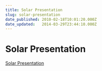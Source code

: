 ```yaml
---
title: Solar Presentation
slug: solar-presentation
date_published: 2010-02-18T10:01:20.000Z
date_updated:   2014-03-29T23:44:10.000Z
---
```


# Solar Presentation

[Solar Presentation](http://docs.google.com/present/edit?id=0Acobd4UZPorWZHd6a210NV81NmZwejczdGR6&hl=en)
